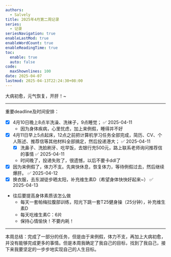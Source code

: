 ```yaml
---
authors:
  - Salvely
title: 2025年4月第二周记录
series:
  - 记录
seriesNavigation: true
enableLastMod: true
enableWordCount: true
enableReadingTime: true
toc:
  enable: true
  auto: false
code:
  maxShownlines: 100
date: 2025-04-07
lastmod: 2025-04-13T22:24:30+08:00
---
```


<!--more-->

大病初愈，元气恢复，开肝！~

---

重要deadline及时间安排：

- [x] 4月10日晚上8点半洗澡、洗袜子，9点睡觉； ✅ 2025-04-11
	- 因为身体疾病，心里忧虑，加上来例假，睡得并不好
- [x] 4月11日早上5点起床，12点之前把计算机学习任务全部完成，简历、CV、个人陈述、推荐信等其他材料全部搞定，然后投递港大； ✅ 2025-04-11
	- [x] 洗鼻子、洗脸刷牙、吃早饭，去银行充500元，路上联系老师询问推荐信的事情 ✅ 2025-04-11
	- 时间晚了，投递失败了，很遗憾，以后不要卡ddl了
- [x] 因为来例假了，体力不支。先爽快休息，恢复体力，等待例假过去，然后继续爆肝。 ✅ 2025-04-12
- [x] 换衣服，去东湖徒步晒太阳，补充维生素D（希望身体快快好起来~） ✅ 2025-04-13
- 往后要提高身体素质该怎么做
	- 每天一套帕梅拉腹部训练，阳光下跳一套T25健身操（25分钟），补充维生素D
	- 每天吃维生素C：6片
	- 保持心情愉快！不要内耗！

---

本周总结：完成了一部分的任务，但是由于来例假，体力不支，再加上大病初愈，并没有能够完成更多的事情。但是本周我确定了我自己的目标，找到了我自己，接下来我要坚定的一步步地实现自己的人生目标。
